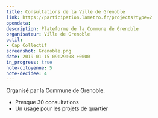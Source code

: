 ```yaml
---
title: Consultations de la Ville de Grenoble
link: https://participation.lametro.fr/projects?type=2
opendata: 
description: Plateforme de la Commune de Grenoble
organisateur: Ville de Grenoble
outil: 
- Cap Collectif
screenshot: Grenoble.png
date: 2019-01-15 09:29:08 +0000
in_progress: true
note-citoyenne: 5
note-decidee: 4
---
```


Organisé par la Commune de Grenoble.


- Presque 30 consultations
- Un usage pour les projets de quartier
